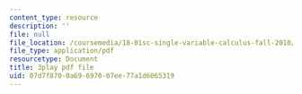```yaml
---
content_type: resource
description: ''
file: null
file_location: /coursemedia/18-01sc-single-variable-calculus-fall-2010/07d7f8700a69697007ee77a1d6065319_XRkgBWbWvg4.pdf
file_type: application/pdf
resourcetype: Document
title: 3play pdf file
uid: 07d7f870-0a69-6970-07ee-77a1d6065319
---
```

